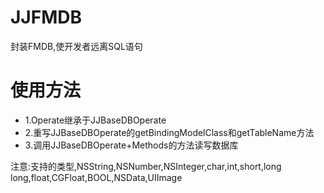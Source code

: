 # JJFMDB
封装FMDB,使开发者远离SQL语句

# 使用方法

* 1.Operate继承于JJBaseDBOperate
* 2.重写JJBaseDBOperate的getBindingModelClass和getTableName方法
* 3.调用JJBaseDBOperate+Methods的方法读写数据库


注意:支持的类型,NSString,NSNumber,NSInteger,char,int,short,long long,float,CGFloat,BOOL,NSData,UIImage

